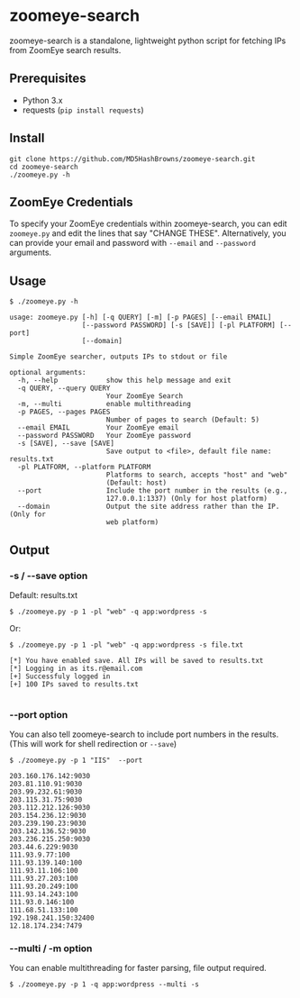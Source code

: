# zoomeye-search

zoomeye-search is a standalone, lightweight python script for fetching IPs from ZoomEye search results.

## Prerequisites

* Python 3.x
* requests (`pip install requests`)

## Install

```
git clone https://github.com/MD5HashBrowns/zoomeye-search.git
cd zoomeye-search
./zoomeye.py -h
```

## ZoomEye Credentials

To specify your ZoomEye credentials within zoomeye-search, you can edit `zoomeye.py` and edit the lines that say "CHANGE THESE". Alternatively, you can provide your email and password with `--email` and `--password` arguments.

## Usage

```
$ ./zoomeye.py -h
```

```
usage: zoomeye.py [-h] [-q QUERY] [-m] [-p PAGES] [--email EMAIL]
                  [--password PASSWORD] [-s [SAVE]] [-pl PLATFORM] [--port]
                  [--domain]

Simple ZoomEye searcher, outputs IPs to stdout or file

optional arguments:
  -h, --help            show this help message and exit
  -q QUERY, --query QUERY
                        Your ZoomEye Search
  -m, --multi           enable multithreading
  -p PAGES, --pages PAGES
                        Number of pages to search (Default: 5)
  --email EMAIL         Your ZoomEye email
  --password PASSWORD   Your ZoomEye password
  -s [SAVE], --save [SAVE]
                        Save output to <file>, default file name: results.txt
  -pl PLATFORM, --platform PLATFORM
                        Platforms to search, accepts "host" and "web"
                        (Default: host)
  --port                Include the port number in the results (e.g.,
                        127.0.0.1:1337) (Only for host platform)
  --domain              Output the site address rather than the IP. (Only for
                        web platform)
```

## Output

### -s / --save option

Default: results.txt
```
$ ./zoomeye.py -p 1 -pl "web" -q app:wordpress -s
```

Or: 
```
$ ./zoomeye.py -p 1 -pl "web" -q app:wordpress -s file.txt
```


```
[*] You have enabled save. All IPs will be saved to results.txt
[*] Logging in as its.r@email.com
[+] Successfuly logged in
[+] 100 IPs saved to results.txt


```

### --port option

You can also tell zoomeye-search to include port numbers in the results. (This will work for shell redirection or `--save`)

```
$ ./zoomeye.py -p 1 "IIS"  --port
```

```
203.160.176.142:9030
203.81.110.91:9030
203.99.232.61:9030
203.115.31.75:9030
203.112.212.126:9030
203.154.236.12:9030
203.239.190.23:9030
203.142.136.52:9030
203.236.215.250:9030
203.44.6.229:9030
111.93.9.77:100
111.93.139.140:100
111.93.11.106:100
111.93.27.203:100
111.93.20.249:100
111.93.14.243:100
111.93.0.146:100
111.68.51.133:100
192.198.241.150:32400
12.18.174.234:7479
```
### --multi / -m option

You can enable multithreading for faster parsing, file output required.

```
$ ./zoomeye.py -p 1 -q app:wordpress --multi -s
```